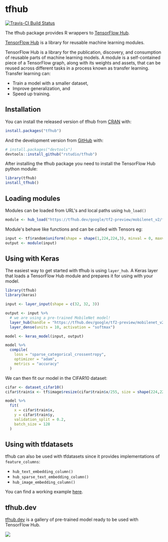 # tfhub

<!-- badges: start -->
[![Travis-CI Build Status](https://travis-ci.org/rstudio/tfhub.svg?branch=master)](https://travis-ci.org/rstudio/tfhub) 
<!-- badges: end -->

The tfhub package provides R wrappers to [TensorFlow Hub](https://www.tensorflow.org/hub).

[TensorFlow Hub](https://www.tensorflow.org/hub) is a library for reusable machine learning modules.

TensorFlow Hub is a library for the publication, discovery, and consumption of reusable parts of machine learning models. A module is a self-contained piece of a TensorFlow graph, along with its weights and assets, that can be reused across different tasks in a process known as transfer learning. Transfer learning can:

* Train a model with a smaller dataset,
* Improve generalization, and
* Speed up training.

## Installation

You can install the released version of tfhub from [CRAN](https://CRAN.R-project.org) with:

``` r
install.packages("tfhub")
```

And the development version from [GitHub](https://github.com/) with:

``` r
# install.packages("devtools")
devtools::install_github("rstudio/tfhub")
```

After installing the tfhub package you need to install the TensorFlow Hub python 
module:

``` r
library(tfhub)
install_tfhub()
```

## Loading modules

Modules can be loaded from URL's and local paths using `hub_load()`

``` r
module <- hub_load("https://tfhub.dev/google/tf2-preview/mobilenet_v2/feature_vector/2")
```

Module's behave like functions and can be called with Tensors eg:

``` r
input <- tf$random$uniform(shape = shape(1,224,224,3), minval = 0, maxval = 1)
output <- module(input)
```

## Using with Keras

The easiest way to get started with tfhub is using `layer_hub`. A Keras layer that
loads a TensorFlow Hub module and prepares it for using with your model.

``` r
library(tfhub)
library(keras)

input <- layer_input(shape = c(32, 32, 3))

output <- input %>%
  # we are using a pre-trained MobileNet model!
  layer_hub(handle = "https://tfhub.dev/google/tf2-preview/mobilenet_v2/feature_vector/2") %>%
  layer_dense(units = 10, activation = "softmax")

model <- keras_model(input, output)

model %>%
  compile(
    loss = "sparse_categorical_crossentropy",
    optimizer = "adam",
    metrics = "accuracy"
  )
```

We can then fit our model in the CIFAR10 dataset:

``` r
cifar <- dataset_cifar10()
cifar$train$x <- tf$image$resize(cifar$train$x/255, size = shape(224,224))

model %>%
  fit(
    x = cifar$train$x,
    y = cifar$train$y,
    validation_split = 0.2,
    batch_size = 128
  )
```

## Using with tfdatasets

tfhub can also be used with tfdatasets since it provides implementations of `feature_columns`:

* `hub_text_embedding_column()`
* `hub_sparse_text_embedding_column()`
* `hub_image_embedding_column()`

You can find a working example [here](https://github.com/rstudio/tfhub/tree/master/vignettes/examples/feature_column.R).

## tfhub.dev

[tfhub.dev](https://tfhub.dev) is a gallery of pre-trained model ready to be used with TensorFlow Hub.

![](https://user-images.githubusercontent.com/4706822/63043426-9842ba00-bea2-11e9-9ce2-a4d219de1fa7.png)


